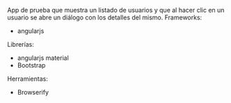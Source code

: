 App de prueba que muestra un listado de usuarios y que al hacer clic en un usuario se abre un diálogo con los detalles del mismo.
 Frameworks:
 - angularjs

 Librerías:
 - angularjs material
 - Bootstrap

 Herramientas:
 - Browserify
